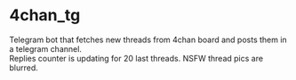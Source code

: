 # 4chan_tg
Telegram bot that fetches new threads from 4chan board and posts them in a telegram channel. <br>
Replies counter is updating for 20 last threads.
NSFW thread pics are blurred. <br>
